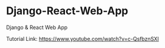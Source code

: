 # Django-React-Web-App
Django &amp; React Web App

Tutorial Link: https://www.youtube.com/watch?v=c-QsfbznSXI
